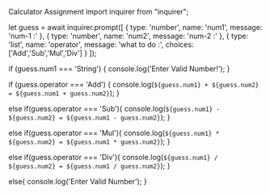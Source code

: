 Calculator Assignment
import inquirer from "inquirer";

let guess = await inquirer.prompt([
    {
        type: 'number',
        name: 'num1',
        message: 'num-1 :'
    },
    {
        type: 'number',
        name: 'num2',
        message: 'num-2 :'
    },
    {
        type: 'list',
        name: 'operator',
        message: 'what to do :',
        choices: ['Add','Sub','Mul','Div']
    }
]);

if (guess.num1 === 'String') {
    console.log('Enter Valid Number!');
}

if (guess.operator === 'Add') {
    console.log(`${guess.num1} + ${guess.num2} = ${guess.num1 + guess.num2}`);
}

else if(guess.operator === 'Sub'){
    console.log(`${guess.num1} - ${guess.num2} = ${guess.num1 - guess.num2}`);
}

else if(guess.operator === 'Mul'){
    console.log(`${guess.num1} * ${guess.num2} = ${guess.num1 * guess.num2}`);
}

else if(guess.operator === 'Div'){
    console.log(`${guess.num1} / ${guess.num2} = ${guess.num1 / guess.num2}`);
}

else{
    console.log('Enter Valid Number');
}
